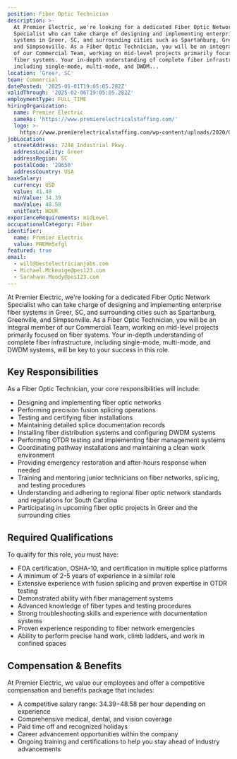 ```yaml
---
position: Fiber Optic Technician
description: >-
  At Premier Electric, we're looking for a dedicated Fiber Optic Network
  Specialist who can take charge of designing and implementing enterprise fiber
  systems in Greer, SC, and surrounding cities such as Spartanburg, Greenville,
  and Simpsonville. As a Fiber Optic Technician, you will be an integral member
  of our Commercial Team, working on mid-level projects primarily focused on
  fiber systems. Your in-depth understanding of complete fiber infrastructure,
  including single-mode, multi-mode, and DWDM...
location: 'Greer, SC'
team: Commercial
datePosted: '2025-01-01T19:05:05.282Z'
validThrough: '2025-02-06T19:05:05.282Z'
employmentType: FULL_TIME
hiringOrganization:
  name: Premier Electric
  sameAs: 'https://www.premierelectricalstaffing.com/'
  logo: >-
    https://www.premierelectricalstaffing.com/wp-content/uploads/2020/05/Premier-Electrical-Staffing-logo.png
jobLocation:
  streetAddress: 7248 Industrial Pkwy.
  addressLocality: Greer
  addressRegion: SC
  postalCode: '29650'
  addressCountry: USA
baseSalary:
  currency: USD
  value: 41.48
  minValue: 34.39
  maxValue: 48.58
  unitText: HOUR
experienceRequirements: midLevel
occupationalCategory: Fiber
identifier:
  name: Premier Electric
  value: PREMm5xfgl
featured: true
email:
  - will@bestelectricianjobs.com
  - Michael.Mckeaige@pes123.com
  - Sarahann.Moody@pes123.com
---
```




At Premier Electric, we're looking for a dedicated Fiber Optic Network Specialist who can take charge of designing and implementing enterprise fiber systems in Greer, SC, and surrounding cities such as Spartanburg, Greenville, and Simpsonville. As a Fiber Optic Technician, you will be an integral member of our Commercial Team, working on mid-level projects primarily focused on fiber systems. Your in-depth understanding of complete fiber infrastructure, including single-mode, multi-mode, and DWDM systems, will be key to your success in this role. 

## Key Responsibilities
As a Fiber Optic Technician, your core responsibilities will include:

- Designing and implementing fiber optic networks
- Performing precision fusion splicing operations
- Testing and certifying fiber installations
- Maintaining detailed splice documentation records
- Installing fiber distribution systems and configuring DWDM systems
- Performing OTDR testing and implementing fiber management systems
- Coordinating pathway installations and maintaining a clean work environment
- Providing emergency restoration and after-hours response when needed
- Training and mentoring junior technicians on fiber networks, splicing, and testing procedures
- Understanding and adhering to regional fiber optic network standards and regulations for South Carolina
- Participating in upcoming fiber optic projects in Greer and the surrounding cities

## Required Qualifications
To qualify for this role, you must have:

- FOA certification, OSHA-10, and certification in multiple splice platforms
- A minimum of 2-5 years of experience in a similar role
- Extensive experience with fusion splicing and proven expertise in OTDR testing
- Demonstrated ability with fiber management systems
- Advanced knowledge of fiber types and testing procedures
- Strong troubleshooting skills and experience with documentation systems
- Proven experience responding to fiber network emergencies
- Ability to perform precise hand work, climb ladders, and work in confined spaces

## Compensation & Benefits
At Premier Electric, we value our employees and offer a competitive compensation and benefits package that includes:

- A competitive salary range: $34.39-$48.58 per hour depending on experience
- Comprehensive medical, dental, and vision coverage
- Paid time off and recognized holidays
- Career advancement opportunities within the company
- Ongoing training and certifications to help you stay ahead of industry advancements